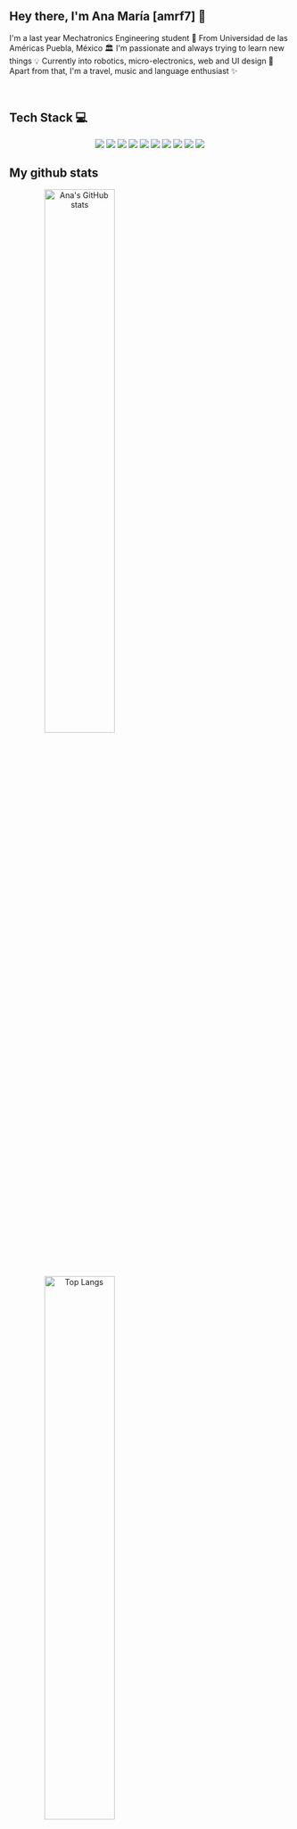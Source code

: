 ## Hey there, I'm Ana María [amrf7] 👋

I'm a last year Mechatronics Engineering student 🦾 From Universidad de las Américas Puebla, México 🏛 I'm passionate and always trying to learn new things 💡 Currently into robotics, micro-electronics, web and UI design 🤖 Apart from that, I'm a travel, music and language enthusiast ✨

<br />

## Tech Stack 💻
<p align="center">
 <img src="https://img.shields.io/badge/C-00599C?style=flat-square&logo=c&logoColor=white"/>
<img src="https://img.shields.io/badge/-java-E34A86?style=flat-square&logo=java"/>
<img src="https://img.shields.io/badge/-C++-00599C?style=flat-square&logo=c"/>
<img src="https://img.shields.io/badge/-HTML5-E34F26?style=flat-square&logo=html5&logoColor=white"/>
<img src="https://img.shields.io/badge/-CSS3-1572B6?style=flat-square&logo=css3"/>
<img src="https://img.shields.io/badge/-Bootstrap-563D7C?style=flat-square&logo=bootstrap"/>
<img src="https://img.shields.io/badge/Python-black?style=flat-square&logo=python"/>
<img src="https://img.shields.io/badge/-JavaScript-black?style=flat-square&logo=javascript"/>
<img src="https://img.shields.io/badge/-Git-black?style=flat-square&logo=git"/>
<img src="https://img.shields.io/badge/-GitHub-black?style=flat-square&logo=github"/>
</p>

## My github stats

<a align="center">
<img align="center" width=50% alt="Ana's GitHub stats" src="https://github-readme-stats.vercel.app/api?username=amrf7&show_icons=true&theme=material-palenight" />
<img align="center" alt="Top Langs" width=50% src="https://github-readme-stats.vercel.app/api/top-langs/?username=amrf7&layout=compact&theme=material-palenight" />

</a>

<br />

### Connect with me: 

<img src="https://img.shields.io/badge/Linkedin-0e76a8?style=flat-square&logo=Linkedin&logoColor=white"/>
<img src="https://img.shields.io/badge/Spotify-1DB954?style=flat-square&logo=Spotify&logoColor=white"/>
<img src="https://img.shields.io/badge/Instagram-E1306C?style=flat-square&logo=Instagram&logoColor=white"/>
<img src="https://img.shields.io/badge/Mail-DB4437?style=flat-square&logo=gmail&logoColor=white&link=e-mailto:ana.ruizfz@udlap.mx"/>                   

<br />

## My contribution graph 🐍

<p align="center">
  <img src="https://github.com/amrf7/amrf7/raw/output/github-contribution-grid-snake.svg" alt="snake"></center>
</p>